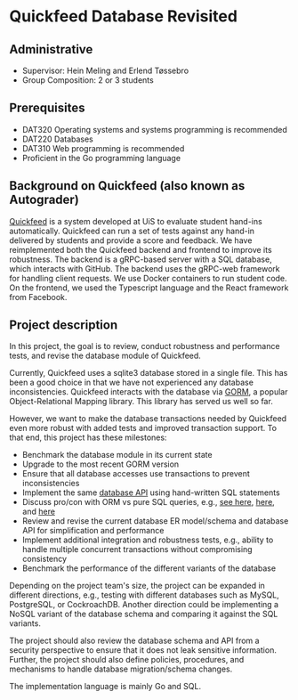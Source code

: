 # Quickfeed Database Revisited

## Administrative

- Supervisor: Hein Meling and Erlend Tøssebro
- Group Composition: 2 or 3 students

## Prerequisites

- DAT320 Operating systems and systems programming is recommended
- DAT220 Databases
- DAT310 Web programming is recommended
- Proficient in the Go programming language

## Background on Quickfeed (also known as Autograder)

[Quickfeed][1] is a system developed at UiS to evaluate student hand-ins automatically.
Quickfeed can run a set of tests against any hand-in delivered by students and provide a score and feedback.
We have reimplemented both the Quickfeed backend and frontend to improve its robustness.
The backend is a gRPC-based server with a SQL database, which interacts with GitHub.
The backend uses the gRPC-web framework for handling client requests.
We use Docker containers to run student code.
On the frontend, we used the Typescript language and the React framework from Facebook.

## Project description

In this project, the goal is to review, conduct robustness and performance tests, and revise the database module of Quickfeed.

Currently, Quickfeed uses a sqlite3 database stored in a single file.
This has been a good choice in that we have not experienced any database inconsistencies.
Quickfeed interacts with the database via [GORM][3], a popular Object-Relational Mapping library.
This library has served us well so far.

However, we want to make the database transactions needed by Quickfeed even more robust with added tests and improved transaction support.
To that end, this project has these milestones:

- Benchmark the database module in its current state
- Upgrade to the most recent GORM version
- Ensure that all database accesses use transactions to prevent inconsistencies
- Implement the same [database API][2] using hand-written SQL statements
- Discuss pro/con with ORM vs pure SQL queries, e.g., [see here][4], [here][5], and [here][6]
- Review and revise the current database ER model/schema and database API for simplification and performance
- Implement additional integration and robustness tests, e.g., ability to handle multiple concurrent transactions without compromising consistency
- Benchmark the performance of the different variants of the database

Depending on the project team's size, the project can be expanded in different directions, e.g., testing with different databases such as MySQL, PostgreSQL, or CockroachDB.
Another direction could be implementing a NoSQL variant of the database schema and comparing it against the SQL variants.

The project should also review the database schema and API from a security perspective to ensure that it does not leak sensitive information.
Further, the project should also define policies, procedures, and mechanisms to handle database migration/schema changes.

The implementation language is mainly Go and SQL.

[1]: https://github.com/autograde/quickfeed
[2]: https://github.com/autograde/quickfeed/blob/master/database/database.go
[3]: https://gorm.io
[4]: https://wozniak.ca/blog/2014/08/03/What-ORMs-have-taught-me-just-learn-SQL/
[5]: https://github.com/xo/xo
[6]: https://github.com/volatiletech/sqlboiler
